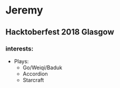 # Jeremy

## Hacktoberfest 2018 Glasgow

### interests:

* Plays:
    * Go/Weiqi/Baduk
    * Accordion
    * Starcraft


